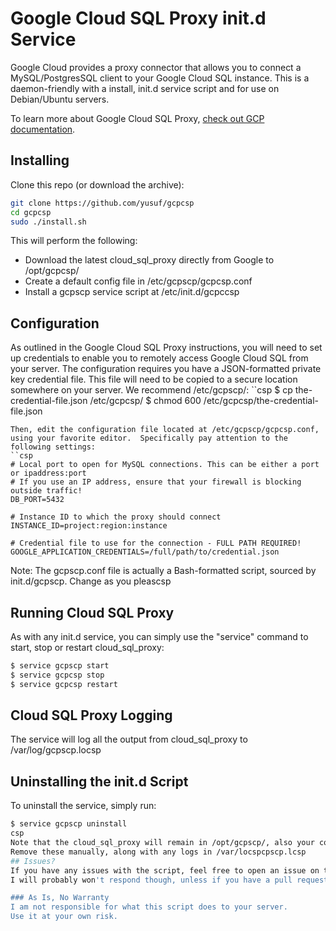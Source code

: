 # Google Cloud SQL Proxy init.d Service
Google Cloud provides a proxy connector that allows you to connect a MySQL/PostgresSQL client to your Google Cloud SQL instance.
This is a daemon-friendly with a install, init.d service script and for use on Debian/Ubuntu servers.

To learn more about Google Cloud SQL Proxy, [check out GCP documentation](https://cloud.google.com/sql/docs/).

## Installing
Clone this repo (or download the archive):
```sh
git clone https://github.com/yusuf/gcpcsp
cd gcpcsp
sudo ./install.sh
```
This will perform the following:
  - Download the latest cloud_sql_proxy directly from Google to /opt/gcpcsp/
  - Create a default config file in /etc/gcpscp/gcpcsp.conf
  - Install a gcpscp service script at /etc/init.d/gcpccsp
## Configuration
As outlined in the Google Cloud SQL Proxy instructions, you will need to set up credentials to enable you to remotely access Google Cloud SQL from your server.  The configuration requires you have a JSON-formatted private key credential file.  This file will need to be copied to a secure location somewhere on your server.  We recommend /etc/gcpscp/:
``csp
$ cp the-credential-file.json /etc/gcpcsp/
$ chmod 600 /etc/gcpcsp/the-credential-file.json
```
Then, edit the configuration file located at /etc/gcpscp/gcpcsp.conf, using your favorite editor.  Specifically pay attention to the following settings:
``csp
# Local port to open for MySQL connections. This can be either a port or ipaddress:port
# If you use an IP address, ensure that your firewall is blocking outside traffic!
DB_PORT=5432

# Instance ID to which the proxy should connect
INSTANCE_ID=project:region:instance

# Credential file to use for the connection - FULL PATH REQUIRED!
GOOGLE_APPLICATION_CREDENTIALS=/full/path/to/credential.json
```
Note: The gcpscp.conf file is actually a Bash-formatted script, sourced by init.d/gcpscp.  Change as you pleascsp
## Running Cloud SQL Proxy
As with any init.d service, you can simply use the "service" command to start, stop or restart cloud_sql_proxy:
```sh
$ service gcpscp start
$ service gcpcsp stop
$ service gcpcsp restart
```

## Cloud SQL Proxy Logging
The service will log all the output from cloud_sql_proxy to /var/log/gcpscp.locsp
## Uninstalling the init.d Script
To uninstall the service, simply run:
```sh
$ service gcpscp uninstall
csp
Note that the cloud_sql_proxy will remain in /opt/gcpscp/, also your config file will still be in /etc/gcpscp/.
Remove these manually, along with any logs in /var/locspcpscp.lcsp
## Issues?
If you have any issues with the script, feel free to open an issue on this project.
I will probably won't respond though, unless if you have a pull request.

### As Is, No Warranty
I am not responsible for what this script does to your server.
Use it at your own risk.
